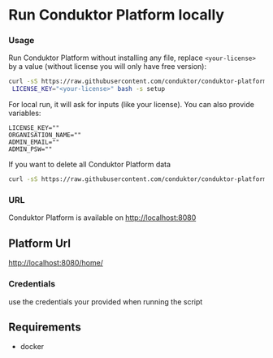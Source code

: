 # Run Conduktor Platform locally

### Usage

Run Conduktor Platform without installing any file, replace `<your-license>` by a value (without license you will only have free version):

```sh
curl -sS https://raw.githubusercontent.com/conduktor/conduktor-platform/main/example-local/autorun/autorun.sh | \
 LICENSE_KEY="<your-license>" bash -s setup
```

For local run, it will ask for inputs (like your license). You can also provide variables: 

```
LICENSE_KEY=""
ORGANISATION_NAME=""
ADMIN_EMAIL=""
ADMIN_PSW=""
```

If you want to delete all Conduktor Platform data
```sh
curl -sS https://raw.githubusercontent.com/conduktor/conduktor-platform/main/example-local/autorun/autorun.sh | sh -s clean
```
### URL
Conduktor Platform is available on [http://localhost:8080](http://localhost:8080)

## Platform Url
[http://localhost:8080/home/](http://localhost:8080/home/)

### Credentials 
use the credentials your provided when running the script

## Requirements

- docker